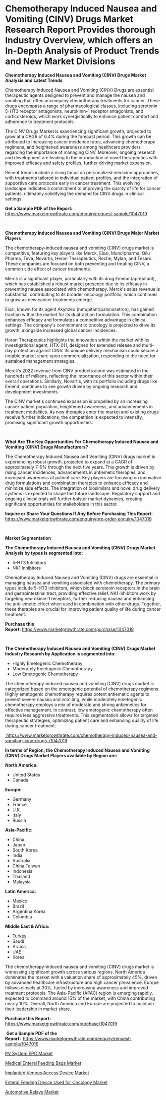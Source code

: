 <p><h1>Chemotherapy Induced Nausea and Vomiting (CINV) Drugs Market Research Report Provides thorough Industry Overview, which offers an In-Depth Analysis of Product Trends and New Market Divisions</h1></p><p><strong>Chemotherapy Induced Nausea and Vomiting (CINV) Drugs Market Analysis and Latest Trends</strong></p>
<p><p>Chemotherapy Induced Nausea and Vomiting (CINV) Drugs are essential therapeutic agents designed to prevent and manage the nausea and vomiting that often accompany chemotherapy treatments for cancer. These drugs encompass a range of pharmacological classes, including serotonin 5-HT3 receptor antagonists, neurokinin-1 receptor antagonists, and corticosteroids, which work synergistically to enhance patient comfort and adherence to treatment protocols.</p><p>The CINV Drugs Market is experiencing significant growth, projected to grow at a CAGR of 6.4% during the forecast period. This growth can be attributed to increasing cancer incidence rates, advancing chemotherapy regimens, and heightened awareness among healthcare providers regarding the importance of managing CINV. Moreover, ongoing research and development are leading to the introduction of novel therapeutics with improved efficacy and safety profiles, further driving market expansion.</p><p>Recent trends include a rising focus on personalized medicine approaches, with treatments tailored to individual patient profiles, and the integration of supportive care protocols early in cancer treatment. This evolving landscape indicates a commitment to improving the quality of life for cancer patients, ultimately solidifying the demand for CINV drugs in clinical settings.</p></p>
<p><strong>Get a Sample PDF of the Report:&nbsp;</strong> <a href="https://www.marketgrowthrate.com/enquiry/request-sample/1047019">https://www.marketgrowthrate.com/enquiry/request-sample/1047019</a></p>
<p>&nbsp;</p>
<p><strong>Chemotherapy Induced Nausea and Vomiting (CINV) Drugs Major Market Players</strong></p>
<p><p>The chemotherapy-induced nausea and vomiting (CINV) drugs market is competitive, featuring key players like Merck, Eisai, Mundipharma, Qilu Pharma, Teva, Novartis, Heron Therapeutics, Roche, Mylan, and Tesaro. These companies are focused on both preventing and treating CINV, a common side effect of cancer treatments.</p><p>Merck is a significant player, particularly with its drug Emend (aprepitant), which has established a robust market presence due to its efficacy in preventing nausea associated with chemotherapy. Merck's sales revenue is substantial, contributing to its broader oncology portfolio, which continues to grow as new cancer treatments emerge.</p><p>Eisai, known for its agent Akynzeo (netupitant/palonosetron), has gained traction within the market for its dual-action formulation. This combination enhances efficacy and formulates a competitive advantage in clinical settings. The company's commitment to oncology is projected to drive its growth, alongside increased global cancer incidences.</p><p>Heron Therapeutics highlights the innovation within the market with its investigational agent, HTX-011, designed for extended release and multi-day protection against CINV. Its unique delivery mechanism could secure a notable market share upon commercialization, responding to the need for sustained management strategies.</p><p>Merck’s 2022 revenue from CINV products alone was estimated in the hundreds of millions, reflecting the importance of this sector within their overall operations. Similarly, Novartis, with its portfolio including drugs like Emend, continues to see growth driven by ongoing research and development investments.</p><p>The CINV market's continued expansion is propelled by an increasing cancer patient population, heightened awareness, and advancements in treatment modalities. As new therapies enter the market and existing drugs receive further indications, the competition is expected to intensify, promising significant growth opportunities.</p></p>
<p>&nbsp;</p>
<p><strong>What Are The Key Opportunities For Chemotherapy Induced Nausea and Vomiting (CINV) Drugs Manufacturers?</strong></p>
<p><p>The Chemotherapy Induced Nausea and Vomiting (CINV) drugs market is experiencing robust growth, projected to expand at a CAGR of approximately 7-9% through the next five years. This growth is driven by rising cancer incidences, advancements in antiemetic therapies, and increased awareness of patient care. Key players are focusing on innovative drug formulations and combination therapies to enhance efficacy and minimize side effects. The integration of biosimilars and novel drug delivery systems is expected to shape the future landscape. Regulatory support and ongoing clinical trials will further bolster market dynamics, creating significant opportunities for stakeholders in this sector.</p></p>
<p><strong>Inquire or Share Your Questions If Any Before Purchasing This Report:</strong> <a href="https://www.marketgrowthrate.com/enquiry/pre-order-enquiry/1047019">https://www.marketgrowthrate.com/enquiry/pre-order-enquiry/1047019</a></p>
<p>&nbsp;</p>
<p><strong>Market Segmentation</strong></p>
<p><strong>The Chemotherapy Induced Nausea and Vomiting (CINV) Drugs Market Analysis by types is segmented into:</strong></p>
<p><ul><li>5-HT3 Inhibitors</li><li>NK1 Inhibitors</li></ul></p>
<p><p>Chemotherapy Induced Nausea and Vomiting (CINV) drugs are essential in managing nausea and vomiting associated with chemotherapy. The primary types include 5-HT3 inhibitors, which block serotonin receptors in the brain and gastrointestinal tract, providing effective relief. NK1 inhibitors work by targeting neurokinin-1 receptors, further reducing nausea and enhancing the anti-emetic effect when used in combination with other drugs. Together, these therapies are crucial for improving patient quality of life during cancer treatment.</p></p>
<p><strong>Purchase this Report:&nbsp;</strong><a href="https://www.marketgrowthrate.com/purchase/1047019">https://www.marketgrowthrate.com/purchase/1047019</a></p>
<p>&nbsp;</p>
<p><strong>The Chemotherapy Induced Nausea and Vomiting (CINV) Drugs Market Industry Research by Application is segmented into:</strong></p>
<p><ul><li>Highly Emetogenic Chemotherapy</li><li>Moderately Emetogenic Chemotherapy</li><li>Low Emetogenic Chemotherapy</li></ul></p>
<p><p>The chemotherapy-induced nausea and vomiting (CINV) drugs market is categorized based on the emetogenic potential of chemotherapy regimens. Highly emetogenic chemotherapy requires potent antiemetic agents to prevent severe nausea and vomiting, while moderately emetogenic chemotherapy employs a mix of moderate and strong antiemetics for effective management. In contrast, low emetogenic chemotherapy often requires less aggressive treatments. This segmentation allows for targeted therapeutic strategies, optimizing patient care and enhancing quality of life during cancer treatment.</p></p>
<p><a href="https://www.marketgrowthrate.com/chemotherapy-induced-nausea-and-vomiting-cinv-drugs-r1047019">&nbsp;https://www.marketgrowthrate.com/chemotherapy-induced-nausea-and-vomiting-cinv-drugs-r1047019</a></p>
<p><strong>In terms of Region, the Chemotherapy Induced Nausea and Vomiting (CINV) Drugs Market Players available by Region are:</strong></p>
<p>
    <p> <strong> North America: </strong>
        <ul>
            <li>United States</li>
            <li>Canada</li>
        </ul>
        </p> 
    <p> <strong> Europe: </strong>
        <ul>
            <li>Germany</li>
            <li>France</li>
            <li>U.K.</li>
            <li>Italy</li>
            <li>Russia</li>
        </ul>
        </p> 
    <p> <strong> Asia-Pacific: </strong>
        <ul>
            <li>China</li>
            <li>Japan</li>
            <li>South Korea</li>
            <li>India</li>
            <li>Australia</li>
            <li>China Taiwan</li>
            <li>Indonesia</li>
            <li>Thailand</li>
            <li>Malaysia</li>
        </ul>
        </p> 
    <p> <strong> Latin America: </strong>
        <ul>
            <li>Mexico</li>
            <li>Brazil</li>
            <li>Argentina Korea</li>
            <li>Colombia</li>
        </ul>
        </p> 
    <p> <strong> Middle East & Africa: </strong>
        <ul>
            <li>Turkey</li>
            <li>Saudi</li>
            <li>Arabia</li>
            <li>UAE</li>
            <li>Korea</li>
        </ul>
    </p>
    </p>
<p><p>The chemotherapy-induced nausea and vomiting (CINV) drugs market is witnessing significant growth across various regions. North America dominates the market with a valuation share of approximately 45%, driven by advanced healthcare infrastructure and high cancer prevalence. Europe follows closely at 30%, fueled by increasing awareness and improved treatment protocols. The Asia-Pacific (APAC) region is emerging rapidly, expected to command around 15% of the market, with China contributing nearly 10%. Overall, North America and Europe are projected to maintain their leadership in market share.</p></p>
<p><strong>Purchase this Report: </strong><a href="https://www.marketgrowthrate.com/purchase/1047019">https://www.marketgrowthrate.com/purchase/1047019</a></p>
<p>&nbsp;<strong>Get a Sample PDF of the Report:&nbsp;&nbsp;</strong><a href="https://www.marketgrowthrate.com/enquiry/request-sample/1047019">https://www.marketgrowthrate.com/enquiry/request-sample/1047019</a></p>
<p><strong></strong></p>
<p><p><a href="https://issuu.com/reportprime-2/docs/pv-system-epc-market-size-2030.pptx_dd622c4cdd692c">PV System EPC Market</a></p><p><a href="https://medium.com/@amir.vaghari/medical-enteral-feeding-bags-market-size-growth-trends-and-industry-analysis-by-type-by-8faac1050203">Medical Enteral Feeding Bags Market</a></p><p><a href="https://www.linkedin.com/pulse/unlocking-growth-potential-market-strategic-analysis-implanted-fiawe">Implanted Venous Access Device Market</a></p><p><a href="https://medium.com/@amir.vaghari/global-enteral-feeding-device-used-for-oncology-market-trends-insights-into-growth-opportunities-97882dd84a68?postPublishedType=repub">Enteral Feeding Device Used for Oncology Market</a></p><p><a href="https://github.com/pizolina/Market-Research-Report-List-6/blob/main/automotive-relays-market.md">Automotive Relays Market</a></p></p>